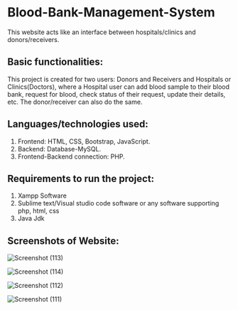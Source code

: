 # Blood-Bank-Management-System 
This website acts like an interface between hospitals/clinics and donors/receivers.

## Basic functionalities:
This project is created for two users: Donors and Receivers and Hospitals or Clinics(Doctors), where a Hospital user can add blood sample to their blood bank, request for blood, check status of their request, update their details, etc. The donor/receiver can also do the same.
 
## Languages/technologies used:
1. Frontend: HTML, CSS, Bootstrap, JavaScript.
2. Backend: Database-MySQL.
3. Frontend-Backend connection: PHP.

## Requirements to run the project:
1. Xampp Software
2. Sublime text/Visual studio code software or any software supporting php, html, css
3. Java Jdk

## Screenshots of Website:

![Screenshot (113)](https://user-images.githubusercontent.com/56619771/124890806-0a23cf80-dff6-11eb-921a-64a892d70978.png)

![Screenshot (114)](https://user-images.githubusercontent.com/56619771/124890860-1576fb00-dff6-11eb-8ba6-f28445fca0c2.png)

![Screenshot (112)](https://user-images.githubusercontent.com/56619771/124890887-1c9e0900-dff6-11eb-94ef-ed51dc733271.png)

![Screenshot (111)](https://user-images.githubusercontent.com/56619771/124890916-232c8080-dff6-11eb-9784-b1d1d5a8bbe4.png)





